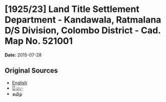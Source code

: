 # [1925/23] Land Title Settlement Department - Kandawala, Ratmalana D/S Division, Colombo District - Cad. Map No. 521001

**Date:** 2015-07-28

## Original Sources

- [English](https://documents.gov.lk/view/extra-gazettes/2015/7/1925-23_E.pdf)
- [සිංහල](https://documents.gov.lk/view/extra-gazettes/2015/7/1925-23_S.pdf)
- [தமிழ்](https://documents.gov.lk/view/extra-gazettes/2015/7/1925-23_T.pdf)
